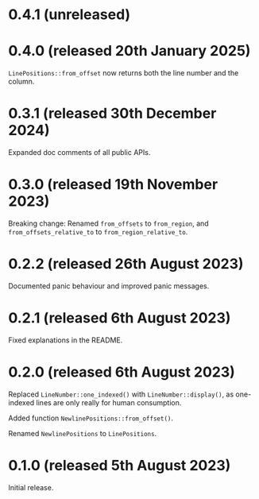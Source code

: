 # 0.4.1 (unreleased)

# 0.4.0 (released 20th January 2025)

`LinePositions::from_offset` now returns both the line number and the
column.

# 0.3.1 (released 30th December 2024)

Expanded doc comments of all public APIs.

# 0.3.0 (released 19th November 2023)

Breaking change: Renamed `from_offsets` to `from_region`, and
`from_offsets_relative_to` to `from_region_relative_to`.

# 0.2.2 (released 26th August 2023)

Documented panic behaviour and improved panic messages.

# 0.2.1 (released 6th August 2023)

Fixed explanations in the README.

# 0.2.0 (released 6th August 2023)

Replaced `LineNumber::one_indexed()` with `LineNumber::display()`, as
one-indexed lines are only really for human consumption.

Added function `NewlinePositions::from_offset()`.

Renamed `NewlinePositions` to `LinePositions`.

# 0.1.0 (released 5th August 2023)

Initial release.
